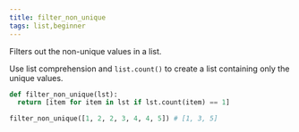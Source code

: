 ```yaml
---
title: filter_non_unique
tags: list,beginner
---
```


Filters out the non-unique values in a list.

Use list comprehension and `list.count()` to create a list containing only the unique values.

```py
def filter_non_unique(lst):
  return [item for item in lst if lst.count(item) == 1]
```

```py
filter_non_unique([1, 2, 2, 3, 4, 4, 5]) # [1, 3, 5]
```

